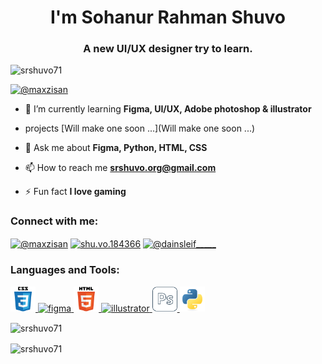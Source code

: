<h1 align="center">I'm Sohanur Rahman Shuvo</h1>
<h3 align="center">A new UI/UX designer try to learn.</h3>

<p align="left"> <img src="https://komarev.com/ghpvc/?username=srshuvo71&label=Profile%20views&color=0e75b6&style=flat" alt="srshuvo71" /> </p>

<p align="left"> <a href="https://twitter.com/@maxzisan" target="blank"><img src="https://img.shields.io/twitter/follow/@maxzisan?logo=twitter&style=for-the-badge" alt="@maxzisan" /></a> </p>

- 🌱 I’m currently learning **Figma, UI/UX, Adobe photoshop & illustrator**

- projects [Will make one soon ...](Will make one soon ...)

- 💬 Ask me about **Figma, Python, HTML, CSS**

- 📫 How to reach me **srshuvo.org@gmail.com**

- ⚡ Fun fact **I love gaming**

<h3 align="left">Connect with me:</h3>
<p align="left">
<a href="https://twitter.com/@maxzisan" target="blank"><img align="center" src="https://raw.githubusercontent.com/rahuldkjain/github-profile-readme-generator/master/src/images/icons/Social/twitter.svg" alt="@maxzisan" height="30" width="40" /></a>
<a href="https://fb.com/shu.vo.184366" target="blank"><img align="center" src="https://raw.githubusercontent.com/rahuldkjain/github-profile-readme-generator/master/src/images/icons/Social/facebook.svg" alt="shu.vo.184366" height="30" width="40" /></a>
<a href="https://instagram.com/@dainsleif_____" target="blank"><img align="center" src="https://raw.githubusercontent.com/rahuldkjain/github-profile-readme-generator/master/src/images/icons/Social/instagram.svg" alt="@dainsleif_____" height="30" width="40" /></a>
</p>

<h3 align="left">Languages and Tools:</h3>
<p align="left"> <a href="https://www.w3schools.com/css/" target="_blank" rel="noreferrer"> <img src="https://raw.githubusercontent.com/devicons/devicon/master/icons/css3/css3-original-wordmark.svg" alt="css3" width="40" height="40"/> </a> <a href="https://www.figma.com/" target="_blank" rel="noreferrer"> <img src="https://www.vectorlogo.zone/logos/figma/figma-icon.svg" alt="figma" width="40" height="40"/> </a> <a href="https://www.w3.org/html/" target="_blank" rel="noreferrer"> <img src="https://raw.githubusercontent.com/devicons/devicon/master/icons/html5/html5-original-wordmark.svg" alt="html5" width="40" height="40"/> </a> <a href="https://www.adobe.com/in/products/illustrator.html" target="_blank" rel="noreferrer"> <img src="https://www.vectorlogo.zone/logos/adobe_illustrator/adobe_illustrator-icon.svg" alt="illustrator" width="40" height="40"/> </a> <a href="https://www.photoshop.com/en" target="_blank" rel="noreferrer"> <img src="https://raw.githubusercontent.com/devicons/devicon/master/icons/photoshop/photoshop-line.svg" alt="photoshop" width="40" height="40"/> </a> <a href="https://www.python.org" target="_blank" rel="noreferrer"> <img src="https://raw.githubusercontent.com/devicons/devicon/master/icons/python/python-original.svg" alt="python" width="40" height="40"/> </a> </p>

<p><img align="center" src="https://github-readme-stats.vercel.app/api/top-langs?username=srshuvo71&show_icons=true&locale=en&layout=compact" alt="srshuvo71" /></p>

<p><img align="center" src="https://github-readme-streak-stats.herokuapp.com/?user=srshuvo71&" alt="srshuvo71" /></p>
